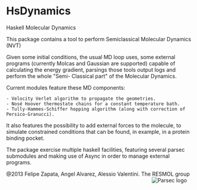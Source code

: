 HsDynamics
==========

Haskell Molecular Dynamics


This package contains a tool to perform Semiclassical Molecular Dynamics (NVT)

Given some initial conditions, the usual MD loop uses, some external programs (currently Molcas and Gaussian are supported) capable of calculating the energy gradient, parsings those tools output logs and perform the whole "Semi- Classical part" of the Molecular Dynamics.

Current modules feature these MD components:

	- Velocity Verlet algorithm to propagate the geometries.
	- Nosé Hoover thermostate chains for a constant temperature bath.
	- Tully-Hammes-Schiffer hopping algorithm (along with correction of Persico-Granucci).

It also features the possibility to add external forces to the molecule, to simulate constrained conditions that can be found, in example, in a protein binding pocket.

The package exercise multiple haskell facilities, featuring several parsec submodules and making use of Async
in order to manage external programs.


@2013 Felipe Zapata, Angel Alvarez, Alessio Valentini. The RESMOL group
<a href="http://www.cs.uu.nl/~daan/parsec.html">
 <img src="http://www.cs.uu.nl/~daan/images/parsec.gif"
      alt="Parsec logo" hspace=20 border=0
      style="float: right; border: none; padding-left: 4pt">
</a>
